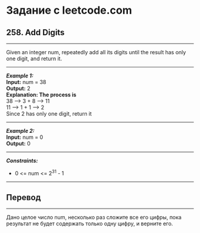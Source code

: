 # Задание с leetcode.com
## 258. Add Digits

---

Given an integer num, repeatedly add all its digits until the result has only one digit, and return it.

---

***Example 1:***</br>
**Input:** num = 38</br>
**Output:** 2</br>
**Explanation: The process is**</br>
38 --> 3 + 8 --> 11</br>
11 --> 1 + 1 --> 2 </br>
Since 2 has only one digit, return it</br>

---

***Example 2:***</br>
**Input:** num = 0</br>
**Output:** 0</br>

---

***Constraints:***</br>
- 0 <= num <= 2<sup>31</sup> - 1</br>

---

## Перевод

---

Дано целое число num, несколько раз сложите все его цифры, пока результат не будет содержать только одну цифру, и верните его.
